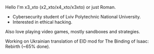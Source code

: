 Hello
I'm x3_xto (x2_xto/x4_xto/x3xto) or just Roman.
+ Cybersecurity student of Lviv Polytechnic National University.
+ Interested in ethical hacking.

Also love playing video games, mostly sandboxes and strategies.

Working on Ukrainian translation of EID mod for The Binding of Isaac: Rebirth (~65% done).
